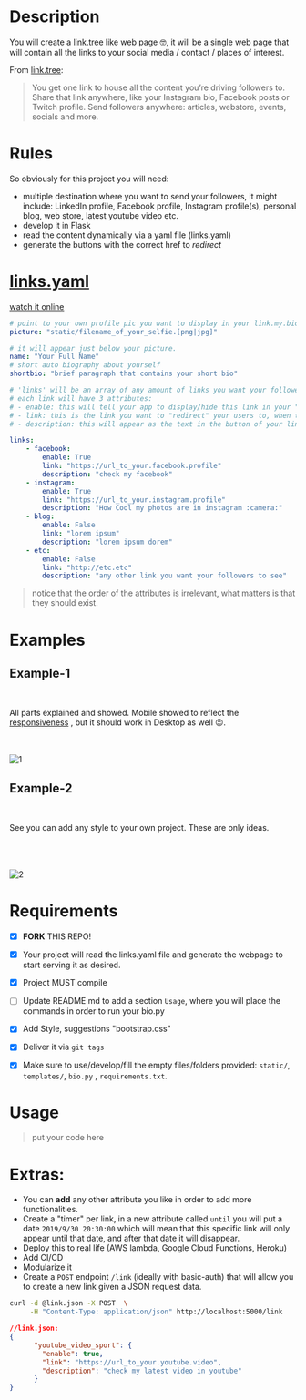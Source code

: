 # Description

You will create a [link.tree](https://linktr.ee/) like web page 🤓, it will be a single web page that will contain all the links to your social media / contact / places of interest.

From [link.tree](https://linktr.ee/):
> You get one link to house all the content you’re driving followers to. Share that link anywhere, like your Instagram bio, Facebook posts or Twitch profile.
> Send followers anywhere: articles, webstore, events, socials and more.

# Rules

So obviously for this project you will need:

- multiple destination where you want to send your followers, it might include: LinkedIn profile, Facebook profile, Instagram profile(s), personal blog, web store, latest youtube video etc.
- develop it in Flask
- read the content dynamically via a yaml file (links.yaml)
- generate the buttons with the correct href to *redirect*



# [links.yaml](https://yaml-online-parser.appspot.com/?yaml=picture%3A+%22static%2Ffilename_of_your_selfie.%5Bpng%7Cjpg%5D%22%0Ashortbio%3A+%22brief+paragraph+that+contains+your+short+bio%22%0A%0A%0Alinks%3A%0A++++-+facebook%3A%0A++++++++enable%3A+True%0A++++++++link%3A+%22https%3A%2F%2Furl_to_your.facebook.profile%22%0A++++++++description%3A+%22check+my+facebook%22%0A++++-+instagram%3A%0A++++++++enable%3A+True%0A++++++++link%3A+%22https%3A%2F%2Furl_to_your.instagram.profile%22%0A++++++++description%3A+%22How+Cool+my+photos+are+in+instagram+%3Acamera%3A%22%0A++++-+blog%3A%0A++++++++enable%3A+False%0A++++++++link%3A+%22lorem+ipsum%22%0A++++++++description%3A+%22lorem+ipsum+dorem%22%0A++++-+etc%3A%0A++++++++enable%3A+False%0A++++++++link%3A+%22http%3A%2F%2Fetc.etc%22%0A++++++++description%3A+%22any+other+link+you+want+your+followers+to+see%22&type=json)

[watch it online](https://yaml-online-parser.appspot.com/?yaml=picture%3A+%22static%2Ffilename_of_your_selfie.%5Bpng%7Cjpg%5D%22%0Ashortbio%3A+%22brief+paragraph+that+contains+your+short+bio%22%0A%0A%0Alinks%3A%0A++++-+facebook%3A%0A++++++++enable%3A+True%0A++++++++link%3A+%22https%3A%2F%2Furl_to_your.facebook.profile%22%0A++++++++description%3A+%22check+my+facebook%22%0A++++-+instagram%3A%0A++++++++enable%3A+True%0A++++++++link%3A+%22https%3A%2F%2Furl_to_your.instagram.profile%22%0A++++++++description%3A+%22How+Cool+my+photos+are+in+instagram+%3Acamera%3A%22%0A++++-+blog%3A%0A++++++++enable%3A+False%0A++++++++link%3A+%22lorem+ipsum%22%0A++++++++description%3A+%22lorem+ipsum+dorem%22%0A++++-+etc%3A%0A++++++++enable%3A+False%0A++++++++link%3A+%22http%3A%2F%2Fetc.etc%22%0A++++++++description%3A+%22any+other+link+you+want+your+followers+to+see%22&type=json)


```yaml
# point to your own profile pic you want to display in your link.my.bio
picture: "static/filename_of_your_selfie.[png|jpg]"

# it will appear just below your picture.
name: "Your Full Name"
# short auto biography about yourself
shortbio: "brief paragraph that contains your short bio"

# 'links' will be an array of any amount of links you want your followers to discover, notice that the name will be mere descriptive (it is not necesarily functional.)
# each link will have 3 attributes:
# - enable: this will tell your app to display/hide this link in your "link.my.bio"
# - link: this is the link you want to "redirect" your users to, when they click on the button
# - description: this will appear as the text in the button of your link

links:
    - facebook:
        enable: True
        link: "https://url_to_your.facebook.profile"
        description: "check my facebook"
    - instagram:
        enable: True
        link: "https://url_to_your.instagram.profile"
        description: "How Cool my photos are in instagram :camera:"
    - blog:
        enable: False
        link: "lorem ipsum"
        description: "lorem ipsum dorem"
    - etc:
        enable: False
        link: "http://etc.etc"
        description: "any other link you want your followers to see"

```
> notice that the order of the attributes is irrelevant, what matters is that they should exist.

# Examples

## Example-1
<br>

All parts explained and showed. Mobile showed to reflect the [responsiveness](https://www.w3schools.com/html/html_responsive.asp) , but it should work in Desktop as well 😉.
<br><br><br>

![1](.docs/linkmybio.png)

## Example-2
<br>

See you can add any style to your own project. These are only ideas.
<br><br><br><br>

![2](.docs/linktree-examples-1.png)


# Requirements

- [x] **FORK** THIS REPO!
- [x] Your project will read the links.yaml file and generate the webpage to start serving it as desired.
- [x] Project MUST compile
- [ ] Update README.md to add a section `Usage`, where you will place the commands in order to run your bio.py
- [x] Add Style, suggestions "bootstrap.css"
- [x] Deliver it via `git tags`
- [x] Make sure to use/develop/fill the empty files/folders provided: `static/`, `templates/`, `bio.py` , `requirements.txt`.


# Usage

> put your code here


# Extras:
- You can **add** any other attribute you like in order to add more functionalities.
- Create a "timer" per link, in a new attribute called `until` you will put a date `2019/9/30 20:30:00` which will mean that this specific link will only appear until that date, and after that date it will disappear.
- Deploy this to real life (AWS lambda, Google Cloud Functions, Heroku)
- Add CI/CD
- Modularize it
- Create a `POST` endpoint `/link` (ideally with basic-auth) that will allow you to create a new link given a JSON request data.

```bash
curl -d @link.json -X POST  \
     -H "Content-Type: application/json" http://localhost:5000/link
```

```json
//link.json:
{
      "youtube_video_sport": {
        "enable": true,
        "link": "https://url_to_your.youtube.video",
        "description": "check my latest video in youtube"
      }
}
```